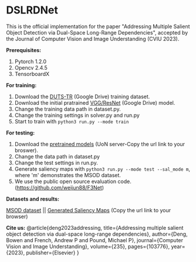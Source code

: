 # DSLRDNet

This is the official implementation for the paper "Addressing Multiple Salient Object Detection via Dual-Space Long-Range Dependencies", accepted by the Journal of Computer Vision and Image Understanding (CVIU 2023).

**Prerequisites:**
1. Pytorch 1.2.0
2. Opencv 2.4.5
3. TensorboardX

**For training:**
1. Download the [DUTS-TR](https://drive.google.com/file/d/1B8AfXfoBWqQ6Zot0NZBwJYVKxWtrpqxF/view?usp=sharing) (Google Drive) training dataset.
2. Download the initial pratrained [VGG/ResNet](https://drive.google.com/drive/folders/1Olx7bugmBCmh4s5AdppHABzMRT3ja9FK?usp=sharing) (Google Drive) model.
3. Change the training data path in dataset.py.
4. Change the training settings in solver.py and run.py
5. Start to train with `python3 run.py --mode train`

**For testing:**
1. Download the [pretrained models](http://cvl.cs.nott.ac.uk/resources/dslrd.pretrained.zip) (UoN server-Copy the url link to your broswer).
2. Change the data path in dataset.py
3. Change the test settings in run.py.
4. Generate saliency maps with `python3 run.py --mode test --sal_mode m`, where 'm' demonstrates the MSOD dataset.
5. We use the public open source evaluation code. (https://github.com/weijun88/F3Net)

**Datasets and results:**

[MSOD dataset](http://cvl.cs.nott.ac.uk/resources/msod.dataset.zip) || [Generated Saliency Maps](http://cvl.cs.nott.ac.uk/resources/saliency.maps.zip) (Copy the url link to your browser)

**Cite us:**
@article{deng2023addressing,
  title={Addressing multiple salient object detection via dual-space long-range dependencies},
  author={Deng, Bowen and French, Andrew P and Pound, Michael P},
  journal={Computer Vision and Image Understanding},
  volume={235},
  pages={103776},
  year={2023},
  publisher={Elsevier}
}
